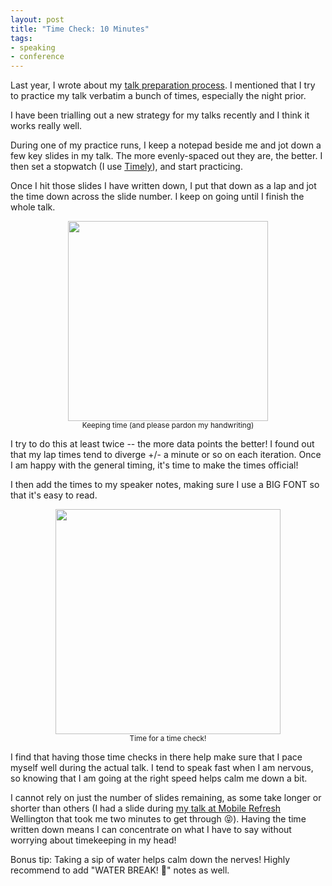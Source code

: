 ```yaml
---
layout: post
title: "Time Check: 10 Minutes"
tags:
- speaking
- conference
---
```

Last year, I wrote about my [talk preparation process](https://zdominguez.com/2017/04/17/all-it-takes-patience.html). I mentioned that I try to practice my talk verbatim a bunch of times, especially the night prior.  

I have been trialling out a new strategy for my talks recently and I think it works really well.  

During one of my practice runs, I keep a notepad beside me and jot down a few key slides in my talk. The more evenly-spaced out they are, the better. I then set a stopwatch (I use [Timely](https://play.google.com/store/apps/details?id=ch.bitspin.timely&hl=en_AU)), and start practicing.  

Once I hit those slides I have written down, I put that down as a lap and jot the time down across the slide number. I keep on going until I finish the whole talk.

<p style="text-align: center"><a href="Time Check"><img src="{{ site.baseurl }}/assets/time_check/time_notes.jpg" height="320" ></a><br />
<small>Keeping time (and please pardon my handwriting)</small></p>  

I try to do this at least twice -- the more data points the better! I found out that my lap times tend to diverge +/- a minute or so on each iteration. Once I am happy with the general timing, it's time to make the times official!  

I then add the times to my speaker notes, making sure I use a BIG FONT so that it's easy to read.

<p style="text-align: center"><a href="Time Check"><img src="{{ site.baseurl }}/assets/time_check/time_check.png" height="360" ></a><br />
<small>Time for a time check!</small></p>

I find that having those time checks in there help make sure that I pace myself well during the actual talk. I tend to speak fast when I am nervous, so knowing that I am going at the right speed helps calm me down a bit.  

I cannot rely on just the number of slides remaining, as some take longer or shorter than others (I had a slide during [my talk at Mobile Refresh](https://docs.google.com/presentation/d/1wnYWzS3z-ZZP0nDwA6p_PRi62BR9BnPO3-lNUoKVPMk/present?slide=id.p) Wellington that took me two minutes to get through 😝). Having the time written down means I can concentrate on what I have to say without worrying about timekeeping in my head!  

Bonus tip: Taking a sip of water helps calm down the nerves! Highly recommend to add "WATER BREAK! 🥛" notes as well.

